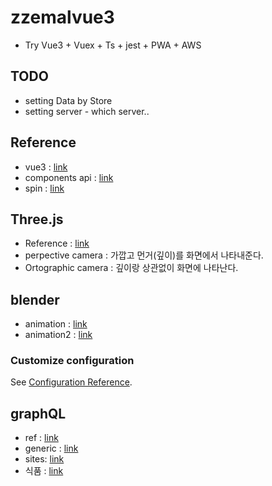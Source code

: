 # zzemalvue3

-   Try Vue3 + Vuex + Ts + jest + PWA + AWS

## TODO

-   setting Data by Store
-   setting server - which server..

## Reference

-   vue3 : [link](https://v3.ko.vuejs.org/guide/migration/introduction.html)
-   components api : [link](https://v3.ko.vuejs.org/ko-KR/guide/composition-api-introduction.html)
-   spin : [link](https://www.youtube.com/watch?v=_OwJV2xL8M8)

## Three.js

-   Reference : [link](https://www.youtube.com/watch?v=xJAfLdUgdc4&list=PLjcjAqAnHd1EIxV4FSZIiJZvsdrBc1Xho)
-   perpective camera : 가깝고 먼거(깊이)를 화면에서 나타내준다.
-   Ortographic camera : 깊이랑 상관없이 화면에 나타난다.

## blender

-   animation : [link](https://www.youtube.com/watch?v=x5an6UV5r9c)
-   animation2 : [link](https://www.youtube.com/watch?v=GByT8ActvDk&t=189s)

### Customize configuration

See [Configuration Reference](https://cli.vuejs.org/config/).

## graphQL

-   ref : [link](https://www.apollographql.com/docs/intro/platform)
-   generic : [link](https://www.typescriptlang.org/ko/docs/handbook/2/generics.html)
-   sites: [link](https://velog.io/@berrygood/%EB%94%94%EC%9E%90%EC%9D%B8-%EC%B0%B8%EA%B3%A0-%EC%82%AC%EC%9D%B4%ED%8A%B8-%EB%AA%A8%EC%9D%8C)
-   식품 : [link](http://www.foodsafetykorea.go.kr/api/openApiInfo.do?menu_grp=MENU_GRP31&menu_no=661&show_cnt=10&start_idx=1&svc_no=COOKRCP01)
